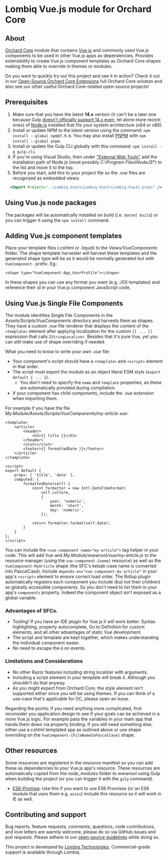 # Lombiq Vue.js module for Orchard Core



## About

[Orchard Core](http://orchardproject.net/) module that contains [Vue.js](https://vuejs.org/) and commonly used Vue.js components to be used in other Vue.js apps as dependencies. Provides extensibility to create Vue.js component templates as Orchard Core shapes making them able to override in themes or modules.

Do you want to quickly try out this project and see it in action? Check it out in our [Open-Source Orchard Core Extensions](https://github.com/Lombiq/Open-Source-Orchard-Core-Extensions) full Orchard Core solution and also see our other useful Orchard Core-related open-source projects!


## Prerequisites

1. Make sure that you have the latest **14.x** version (it can't be a later one because Gulp [doesn't officially support 14.x even](https://github.com/gulpjs/gulp/discussions/2649), let alone more recent ones) of [Node.js](https://nodejs.org/en/) installed that fits your system architecture (x64 or x86).
2. Install or update NPM to the latest version using the command: `npm install --global npm@7.9.0`. You may also install [PNPM](https://pnpm.io/) with `npm install --global pnpm`.
3. Install or update the Gulp CLI globally with this command: `npm install -g gulp-cli`.
4. If you're using Visual Studio, then under ["External Web Tools"](https://devblogs.microsoft.com/dotnet/customize-external-web-tools-in-visual-studio-2015/) add the installation path of Node.js (most possibly *C:\Program Files\NodeJS**) to the list and move it to the top.
5. Before you start, add this to your project file so the _.vue_ files are recognized as embedded views:
```xml
  <Import Project="..\Lombiq.VueJs\Lombiq.VueJs\Lombiq.VueJs.props" />
```


## Using Vue.js node packages

The packages will be automatically installed on build (i.e. `dotnet build`) or you can trigger it using the `npm install` command.


## Adding Vue.js component templates

Place your template files (.cshtml or .liquid) to the *Views/VueComponents* folder. The shape template harvester will harvest these templates and the generated shape type will be as it would be normally generated but with `VueComponent-` prefix. Eg.:

    <shape type="VueComponent-App_UserProfile"></shape>

In these shapes you can use any format you want (e.g. JSX templates) and reference their id in your Vue.js component JavaScript code.


## Using Vue.js Single File Components

The module identifies Single File Components in the _Assets/Scripts/VueComponents_ directory and harvests them as shapes. They have a custom _.vue_ file renderer that displays the content of the `<template>` element after applying localization for the custom `[[ ... ]]` expression that calls `IStringLocalizer`. Besides that it's pure Vue, yet you can still make use of shape overriding if needed.

What you need to know to write your own _.vue_ file:
- Your component's script should have a `<template>` and `<script>` element in that order.
- The script must export the module as an object literal ESM style (`export default { ... }`).
  - You don't need to specify the `name` and `template` properties, as these are automatically provided during compilation.
- If your component has child components, include the _.vue_ extension when importing them. 

For example if you have the file _My.Module/Assets/Scripts/VueComponents/my-article.vue_:
```vue
<template>
    <article>
        <header>
            <h3>{{ title }}</h3>
        </header>
        <slot></slot>
        <footer>{{ formattedDate }}</footer>
    </article>
</template>

<script>
export default {
    props: [ 'title', 'date' ],
    computed: {
        formattedDate(self) {
            const formatter = new Intl.DateTimeFormat(
                self.culture,
                {
                    year: 'numeric',
                    month: 'short',
                    day: 'numeric',
                });

            return formatter.format(self.date);
        }
    }
};
</script>
```

You can include the `<vue-component name="my-article">` tag helper in your code. This will add Vue and _My.Module/wwwroot/vue/my-article.js_ to the resource manager (using the `vue-component-{name}` resource) as well as the `VueComponent-MyArticle` shape (the SFC's kebab-case name is converted into PascalCase). Include `depends-on="vue-component-my-article"` in your app's `<script>` element to ensure correct load order.
The Rollup plugin automatically registers each component you include (but not their children) as globally accessible components. So you don't need to list them in your app's `components` property. Indeed the component object isn't exposed as a global variable.


### Advantages of SFCs.

- Tooling! If you have an IDE plugin for Vue.js it will work better. Syntax highlighting, property autocomplete, Go to Definition for custom elements, and all other advantages of static Vue development.
- The script and template are kept together, which makes understanding the individual component easier.
- No need to escape the `@` on events.


### Limitations and Considerations

- No other Razor features including string localizer with arguments.
- Including a script element in your template will break it. Although you shouldn't do that anyway.
- As you might expect from Orchard Core, the style element isn't supported either since you will be using themes. If you can think of a use-case that's applicable for OC, please open an issue. 

Regarding the points: if you need anything more complicated, first reconsider you application design to see if your goals can be achieved in a more Vue.js logic. For example pass the variables in your main app that hands them down via property binding. If you still need something else, either use a _cshtml_ templated app as outlined above or use shape overriding on the `VueComponent-{FileNameInPascalCase}` shape.


## Other resources

Some resources are registered in the resource manifest so you can add these as dependencies to your Vue.js app's resource. These resources are automatically copied from the *node_modules* folder to *wwwroot* using Gulp when building the project (or you can trigger it with the `gulp` command).

- [ES6-Promise](https://www.npmjs.com/package/es6-promise): Use this if you want to use ES6 Promises (or an ES6 module that uses them e.g. `axios`) include this resource so it will work in IE as well.


## Contributing and support

Bug reports, feature requests, comments, questions, code contributions, and love letters are warmly welcome, please do so via GitHub issues and pull requests. Please adhere to our [open-source guidelines](https://lombiq.com/open-source-guidelines) while doing so.

This project is developed by [Lombiq Technologies](https://lombiq.com/). Commercial-grade support is available through Lombiq.
